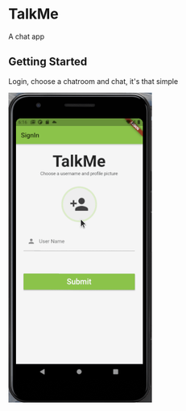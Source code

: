 # TalkMe

A chat app

## Getting Started

Login, choose a chatroom and chat, it's that simple

![Short demo so far](peek.gif)
